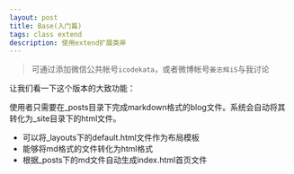 ```yaml
---
layout: post
title: Base(入门篇)
tags: class extend
description: 使用extend扩展类庘
---
```




> 可通过添加微信公共帐号`icodekata`，或者微博帐号`姜志辉iS`与我讨论


让我们看一下这个版本的大致功能：


使用者只需要在_posts目录下完成markdown格式的blog文件。系统会自动将其转化为_site目录下的html文件。

- 可以将_layouts下的default.html文件作为布局模板
- 能够将md格式的文件转化为html格式
- 根据_posts下的md文件自动生成index.html首页文件